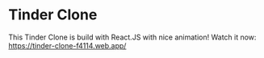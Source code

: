 # Tinder Clone

This Tinder Clone is build with React.JS with nice animation!
Watch it now: https://tinder-clone-f4114.web.app/
